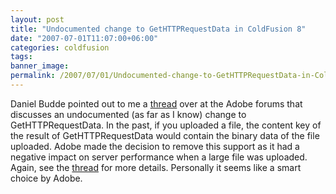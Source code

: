 ```yaml
---
layout: post
title: "Undocumented change to GetHTTPRequestData in ColdFusion 8"
date: "2007-07-01T11:07:00+06:00"
categories: coldfusion 
tags: 
banner_image: 
permalink: /2007/07/01/Undocumented-change-to-GetHTTPRequestData-in-ColdFusion-8
---
```


Daniel Budde pointed out to me a <a href="http://www.adobe.com/cfusion/webforums/forum/messageview.cfm?catid=648&threadid=1280872">thread</a>  over at the Adobe forums that discusses an undocumented (as far as I know) change to GetHTTPRequestData. In the past, if you uploaded a file, the content key of the result of GetHTTPRequestData would contain the binary data of the file uploaded. Adobe made the decision to remove this support as it had a negative impact on server performance when a large file was uploaded. Again, see the <a href="http://www.adobe.com/cfusion/webforums/forum/messageview.cfm?catid=648&threadid=1280872">thread</a> for more details. Personally it seems like a smart choice by Adobe.